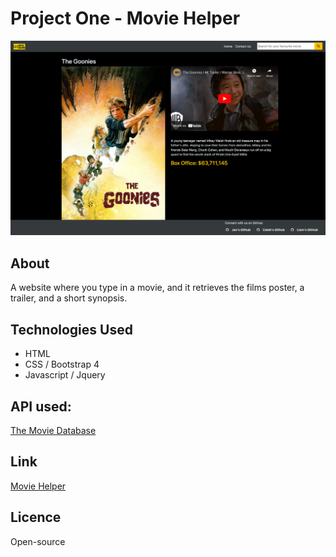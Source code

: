 # Project One - Movie Helper


![A screenshot of Movie Helper](/Assets/Images/Screenshot.png)

## About

A website where you type in a movie, and it retrieves the films poster, a trailer, and a short synopsis.

## Technologies Used

* HTML
* CSS / Bootstrap 4
* Javascript / Jquery 

## API used:

[The Movie Database](https://www.themoviedb.org "The Movie Database")

## Link

[Movie Helper](https://liamljhoward.github.io/project-one/ "Movie Helper")

## Licence

Open-source